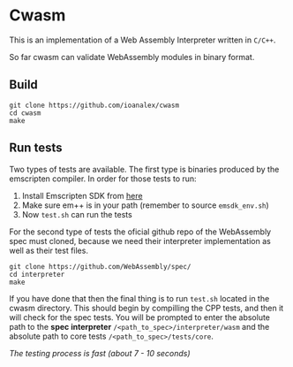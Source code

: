 # Cwasm

This is an implementation of a Web Assembly Interpreter written in `C/C++`.

So far cwasm can validate WebAssembly modules in binary format.

## Build
```
git clone https://github.com/ioanalex/cwasm
cd cwasm
make
```

## Run tests
 Two types of tests are available. The first type is binaries produced by the emscripten compiler. In order for those tests to run:

1. Install Emscripten SDK from [here](https://emscripten.org/docs/getting_started/downloads.html)
2. Make sure em++ is in your path (remember to source `emsdk_env.sh`)
3. Now `test.sh` can run the tests

For the second type of tests the oficial github repo of the WebAssembly spec must cloned, because we need their interpreter implementation as well as their test files. 

```
git clone https://github.com/WebAssembly/spec/
cd interpreter
make
```

If you have done that then the final thing is to run `test.sh` located in the cwasm directory. This should begin by compilling the CPP tests, and then it will check for the spec tests. You will be prompted to enter the absolute path to the **spec interpreter** `/<path_to_spec>/interpreter/wasm` and the absolute path to core tests `/<path_to_spec>/tests/core`. 

*The testing process is fast (about 7 - 10 seconds)*

    


